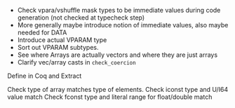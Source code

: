 
* Check vpara/vshuffle mask types to be immediate values during code generation (not checked at typecheck step)
* More generally maybe introduce notion of immediate values, also maybe needed for DATA
* Introduce actual VPARAM type
* Sort out VPARAM subtypes.
* See where Arrays are actually vectors and where they are just arrays
* Clarify vec/array casts in `check_coercion`



Define in Coq and Extract

Check type of array matches type of elements.
Check iconst type and U/I64 value match
Check fconst type and literal range for float/double match
